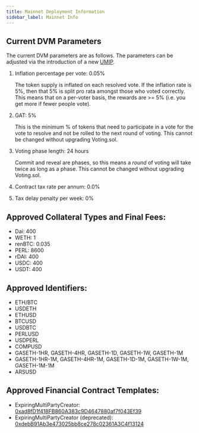 ```yaml
---
title: Mainnet Deployment Information
sidebar_label: Mainnet Info
---
```


## Current DVM Parameters

The current DVM parameters are as follows. The parameters can be adjusted via
the introduction of a new [UMIP](governance/umips.md).

1. Inflation percentage per vote: 0.05%

   The token supply is inflated on each resolved vote. If the inflation rate is
   5%, then that 5% is split pro rata amongst those who voted correctly. This
   means that on a per-voter basis, the rewards are >= 5% (i.e. you get more if
   fewer people vote).

2. GAT: 5%

   This is the minimum % of tokens that need to participate in a vote for the
   vote to resolve and not be rolled to the next round of voting. This cannot be
   changed without upgrading Voting.sol.

3. Voting phase length: 24 hours

   Commit and reveal are phases, so this means a _round_ of voting will take
   twice as long as a phase. This cannot be changed without upgrading
   Voting.sol.

4. Contract tax rate per annum: 0.0%

5. Tax delay penalty per week: 0%

## Approved Collateral Types and Final Fees:

- Dai: 400
- WETH: 1
- renBTC: 0.035
- PERL: 8600
- rDAI: 400
- USDC: 400
- USDT: 400

## Approved Identifiers:

- ETH/BTC
- USDETH
- ETHUSD
- BTCUSD
- USDBTC
- PERLUSD
- USDPERL
- COMPUSD
- GASETH-1HR, GASETH-4HR, GASETH-1D, GASETH-1W, GASETH-1M
- GASETH-1HR-1M, GASETH-4HR-1M, GASETH-1D-1M, GASETH-1W-1M, GASETH-1M-1M
- ARSUSD

## Approved Financial Contract Templates:

- ExpiringMultiPartyCreator:
  [0xad8fD1f418FB860A383c9D4647880af7f043Ef39](https://etherscan.io/address/0xad8fD1f418FB860A383c9D4647880af7f043Ef39)
- ExpiringMultiPartyCreator (deprecated):
  [0xdebB91Ab3e473025bb8ce278c02361A3C4f13124](https://etherscan.io/address/0xdebB91Ab3e473025bb8ce278c02361A3C4f13124)
